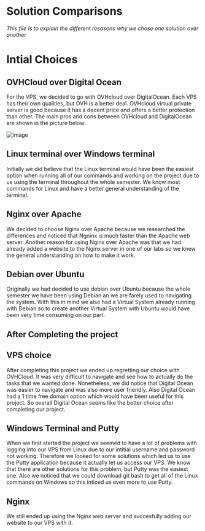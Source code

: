 # Solution Comparisons 
   _This file is to explain the different resasons why we chose one solution over another_

# Intial Choices
   ## OVHCloud over Digital Ocean
   For the VPS, we decided to go with OVHcloud over DigitalOcean. Each VPS has their own qualities, 
   but OVH is a better deal. OVHcloud virtual private server is good because it has a decent price and 
   offers a better protection than other. The main pros and cons between OVHcloud and DigitalOcean are shown in the picture below:
   
   ![image](https://user-images.githubusercontent.com/82057989/167646087-f83d67ff-162f-4692-bda9-6273bd6cfd2a.png)

   ## Linux terminal over Windows terminal
   Initially we did believe that the Linux terminal would have been the easiest option when running all of our commands and working on
   the project due to us using the terminal throughout the whole semester. We know most commands for Linux and have a better general
   understanding of the terminal.
   
   ## Nginx over Apache
   We decided to choose Nginx over Apache because we researched the differences and noticed that Ngninx is much faster than the
   Apache web server. Another reason for using Nginx over Apache was that we had already added a website to the Nginx server in
   one of our labs so we knew the general understanding on how to make it work.
   
   ## Debian over Ubuntu
   Originally we had decided to use debian over Ubuntu because the whole semester we have been using Debian an we are farely 
   used to navigating the system. With this in mind we also had a Virtual System already running with Debian so to create 
   another Virtual System with Ubuntu would have been very time consuming on our part. 
   
## After Completing the project

   ## VPS choice
   After completing this project we ended up regretting our choice with OVHCloud. It was very difficult to navigate and 
   see how to actually do the tasks that we wanted done. Nonetheless, we did notice that Digital Ocean was easier to navigate
   and was also more user friendly. Also Digital Ocean had a 1 time free domain option which would have been
   useful for this project. So overall Digital Ocean seems like the better choice after completing our project.
   
   ## Windows Terminal and Putty
   When we first started the project we seemed to have a lot of problems with logging into our VPS from Linux due to our
   intitial username and password not working. Therefore we looked for some solutions which led us to use the Putty application
   because it actually let us access our VPS. We know that there are other solutions for this problem, but Putty was the easiest
   one. Also we noticed that we could download git bash to get all of the Linux commands on Windows so this inticed us even more
   to use Putty.
   
   ## Nginx
   We still ended up using the Nginx web server and succesfully adding our website to our VPS with it.
